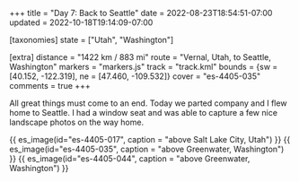 +++
title = "Day 7: Back to Seattle"
date = 2022-08-23T18:54:51-07:00
updated = 2022-10-18T19:14:09-07:00

[taxonomies]
state = ["Utah", "Washington"]

[extra]
distance = "1422 km / 883 mi"
route = "Vernal, Utah, to Seattle, Washington"
markers = "markers.js"
track = "track.kml"
bounds = {sw = [40.152, -122.319], ne = [47.460, -109.532]}
cover = "es-4405-035"
comments = true
+++

All great things must come to an end. Today we parted company and I flew home to Seattle. I had a window seat and was able to capture a few nice landscape photos on the way home.

<!-- more -->

{{ es_image(id="es-4405-017", caption = "above Salt Lake City, Utah") }}
{{ es_image(id="es-4405-035", caption = "above Greenwater, Washington") }}
{{ es_image(id="es-4405-044", caption = "above Greenwater, Washington") }}
